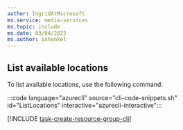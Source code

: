 ```yaml
---
author: IngridAtMicrosoft
ms.service: media-services 
ms.topic: include
ms.date: 03/04/2022
ms.author: inhenkel
---
```


<!-- ### List available locations -->

## List available locations

To list available locations, use the following command:

:::code language="azurecli" source="cli-code-snippets.sh" id="ListLocations" interactive="azurecli-interactive":::

[!INCLUDE [task-create-resource-group-cli](task-create-resource-group-cli.md)]
